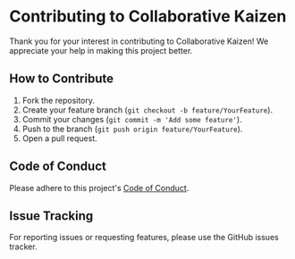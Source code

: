 # Contributing to Collaborative Kaizen

Thank you for your interest in contributing to Collaborative Kaizen! We appreciate your help in making this project better.

## How to Contribute
1. Fork the repository.
2. Create your feature branch (`git checkout -b feature/YourFeature`).
3. Commit your changes (`git commit -m 'Add some feature'`).
4. Push to the branch (`git push origin feature/YourFeature`).
5. Open a pull request.

## Code of Conduct
Please adhere to this project's [Code of Conduct](CODE_OF_CONDUCT.md).

## Issue Tracking
For reporting issues or requesting features, please use the GitHub issues tracker.